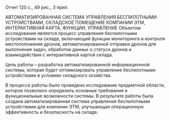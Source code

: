 
Отчет 120 с., 49 рис., 3 прил.

АВТОМАТИЗИРОВАННАЯ СИСТЕМА УПРАВЛЕНИЯ БЕСПИЛОТНЫМИ УСТРОЙСТВАМИ, СКЛАДСКОЕ ПОМЕЩЕНИЕ КОМПАНИИ ЭТМ, ИНТЕРАКТИВНАЯ КАРТА, ФУНКЦИИ, УПРАВЛЕНИЕ 
Объектом исследования является процесс управления беспилотными устройствами на складе, включающий функции мониторинга и контроля местоположения дронов, автоматизированной отправки дронов для выполнения задач, обработки данных о статусе дронов и взаимодействия с интерактивной картой склада. 

Цель работы – разработка автоматизированной информационной системы, которая будет оптимизировать управление беспилотными устройствами в условиях складского хозяйства. 

В процессе работы было проведено исследование предметной области, которое позволило определить основные требования и функциональные возможности системы. 
В результате работы была создана автоматизированная система управления беспилотными устройствами для компании ЭТМ, улучшающая операционную эффективность и безопасность на складе.

